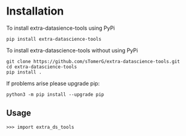 # Installation

To install extra-datasience-tools using PyPi

```console
pip install extra-datascience-tools
```

To install extra-datascience-tools without using PyPi
```console
git clone https://github.com/sTomerG/extra-datascience-tools.git
cd extra-datascience-tools
pip install .
```
If problems arise please upgrade pip:
```console
python3 -m pip install --upgrade pip
```

## Usage
    >>> import extra_ds_tools